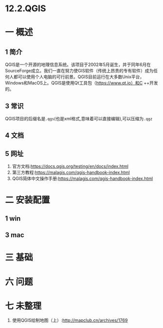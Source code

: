 # 12.2.QGIS

# 一 概述
## 1 简介
QGIS是一个开源的地理信息系统。该项目于2002年5月诞生，并于同年6月在SourceForge成立。我们一直在努力使GIS软件（传统上昂贵的专有软件）成为任何人都可以使用个人电脑的可行前景。QGIS目前运行在大多数Unix平台，Windows和MacOS上。QGIS是使用Qt工具包（https://www.qt.io）和C ++开发的。

## 3 常识
QGIS项目的后缀名是`.qgs`(也是xml格式,意味着可以直接编辑),可以压缩为`.qgz`

## 4 文档

## 5 网址
1. 官方文档:https://docs.qgis.org/testing/en/docs/index.html
2. 第三方教程:https://malagis.com/qgis-handbook-index.html
3. QGIS简体中文操作手册:https://malagis.com/qgis-handbook-index.html

# 二 安装配置
## 1 win
## 3 mac

# 三 基础

# 六 问题

# 七 未整理
1. 使用QGIS绘制地图（上）:http://mapclub.cn/archives/1769
